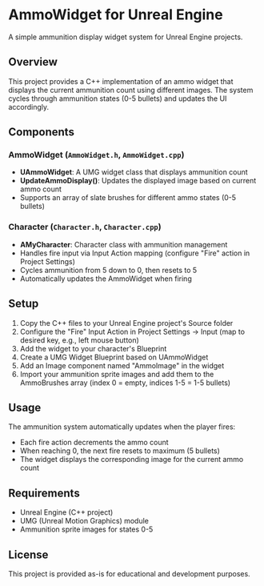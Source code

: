 # AmmoWidget for Unreal Engine

A simple ammunition display widget system for Unreal Engine projects.

## Overview

This project provides a C++ implementation of an ammo widget that displays the current ammunition count using different images. The system cycles through ammunition states (0-5 bullets) and updates the UI accordingly.

## Components

### AmmoWidget (`AmmoWidget.h`, `AmmoWidget.cpp`)
- **UAmmoWidget**: A UMG widget class that displays ammunition count
- **UpdateAmmoDisplay()**: Updates the displayed image based on current ammo count
- Supports an array of slate brushes for different ammo states (0-5 bullets)

### Character (`Character.h`, `Character.cpp`)
- **AMyCharacter**: Character class with ammunition management
- Handles fire input via Input Action mapping (configure "Fire" action in Project Settings)
- Cycles ammunition from 5 down to 0, then resets to 5
- Automatically updates the AmmoWidget when firing

## Setup

1. Copy the C++ files to your Unreal Engine project's Source folder
2. Configure the "Fire" Input Action in Project Settings -> Input (map to desired key, e.g., left mouse button)
3. Add the widget to your character's Blueprint
4. Create a UMG Widget Blueprint based on UAmmoWidget
5. Add an Image component named "AmmoImage" in the widget
6. Import your ammunition sprite images and add them to the AmmoBrushes array (index 0 = empty, indices 1-5 = 1-5 bullets)

## Usage

The ammunition system automatically updates when the player fires:
- Each fire action decrements the ammo count
- When reaching 0, the next fire resets to maximum (5 bullets)
- The widget displays the corresponding image for the current ammo count

## Requirements

- Unreal Engine (C++ project)
- UMG (Unreal Motion Graphics) module
- Ammunition sprite images for states 0-5

## License

This project is provided as-is for educational and development purposes.
